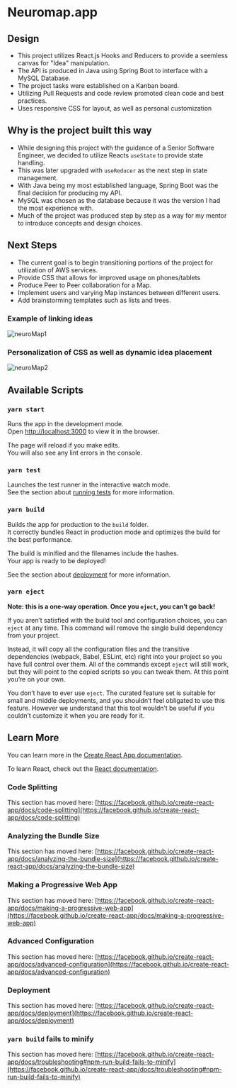 # Neuromap.app

## Design
* This project utilizes React.js Hooks and Reducers to provide a seemless canvas for "Idea" manipulation.
* The API is produced in Java using Spring Boot to interface with a MySQL Database.
* The project tasks were established on a Kanban board.
* Utilizing Pull Requests and code review promoted clean code and best practices.
* Uses responsive CSS for layout, as well as personal customization

## Why is the project built this way 
* While designing this project with the guidance of a Senior Software Engineer, we decided to utilize Reacts `useState` to provide state handling.
* This was later upgraded with `useReducer` as the next step in state management.
* With Java being my most established language, Spring Boot was the final decision for producing my API.
* MySQL was chosen as the database because it was the version I had the most experience with.
* Much of the project was produced step by step as a way for my mentor to introduce concepts and design choices.

## Next Steps
* The current goal is to begin transitioning portions of the project for utilization of AWS services.
* Provide CSS that allows for improved usage on phones/tablets
* Produce Peer to Peer collaboration for a Map.
* Implement users and varying Map instances between different users. 
* Add brainstorming templates such as lists and trees.

### Example of linking ideas
![neuroMap1](https://user-images.githubusercontent.com/72966211/127804891-dfc2ccbb-91de-42d9-a2fa-42751de06e1b.JPG)

### Personalization of CSS as well as dynamic idea placement
![neuroMap2](https://user-images.githubusercontent.com/72966211/127804848-94edd199-06d3-4bf8-b033-46309239368c.JPG)


## Available Scripts

### `yarn start`

Runs the app in the development mode.\
Open [http://localhost:3000](http://localhost:3000) to view it in the browser.

The page will reload if you make edits.\
You will also see any lint errors in the console.

### `yarn test`

Launches the test runner in the interactive watch mode.\
See the section about [running tests](https://facebook.github.io/create-react-app/docs/running-tests) for more information.

### `yarn build`

Builds the app for production to the `build` folder.\
It correctly bundles React in production mode and optimizes the build for the best performance.

The build is minified and the filenames include the hashes.\
Your app is ready to be deployed!

See the section about [deployment](https://facebook.github.io/create-react-app/docs/deployment) for more information.

### `yarn eject`

**Note: this is a one-way operation. Once you `eject`, you can’t go back!**

If you aren’t satisfied with the build tool and configuration choices, you can `eject` at any time. This command will remove the single build dependency from your project.

Instead, it will copy all the configuration files and the transitive dependencies (webpack, Babel, ESLint, etc) right into your project so you have full control over them. All of the commands except `eject` will still work, but they will point to the copied scripts so you can tweak them. At this point you’re on your own.

You don’t have to ever use `eject`. The curated feature set is suitable for small and middle deployments, and you shouldn’t feel obligated to use this feature. However we understand that this tool wouldn’t be useful if you couldn’t customize it when you are ready for it.

## Learn More

You can learn more in the [Create React App documentation](https://facebook.github.io/create-react-app/docs/getting-started).

To learn React, check out the [React documentation](https://reactjs.org/).

### Code Splitting

This section has moved here: [https://facebook.github.io/create-react-app/docs/code-splitting](https://facebook.github.io/create-react-app/docs/code-splitting)

### Analyzing the Bundle Size

This section has moved here: [https://facebook.github.io/create-react-app/docs/analyzing-the-bundle-size](https://facebook.github.io/create-react-app/docs/analyzing-the-bundle-size)

### Making a Progressive Web App

This section has moved here: [https://facebook.github.io/create-react-app/docs/making-a-progressive-web-app](https://facebook.github.io/create-react-app/docs/making-a-progressive-web-app)

### Advanced Configuration

This section has moved here: [https://facebook.github.io/create-react-app/docs/advanced-configuration](https://facebook.github.io/create-react-app/docs/advanced-configuration)

### Deployment

This section has moved here: [https://facebook.github.io/create-react-app/docs/deployment](https://facebook.github.io/create-react-app/docs/deployment)

### `yarn build` fails to minify

This section has moved here: [https://facebook.github.io/create-react-app/docs/troubleshooting#npm-run-build-fails-to-minify](https://facebook.github.io/create-react-app/docs/troubleshooting#npm-run-build-fails-to-minify)
